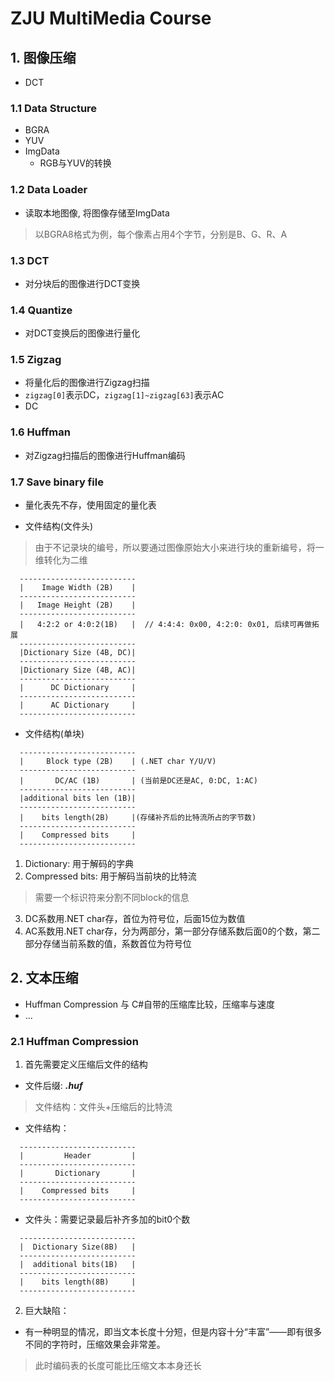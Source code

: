 # ZJU MultiMedia Course

## 1. 图像压缩

+ DCT

### 1.1 Data Structure

+ BGRA
+ YUV
+ ImgData
  - RGB与YUV的转换

### 1.2 Data Loader

+ 读取本地图像, 将图像存储至ImgData

> 以BGRA8格式为例，每个像素占用4个字节，分别是B、G、R、A

### 1.3 DCT

+ 对分块后的图像进行DCT变换

### 1.4 Quantize

+ 对DCT变换后的图像进行量化

### 1.5 Zigzag

+ 将量化后的图像进行Zigzag扫描
+ `zigzag[0]`表示DC，`zigzag[1]~zigzag[63]`表示AC
+ DC

### 1.6 Huffman

+ 对Zigzag扫描后的图像进行Huffman编码

### 1.7 Save binary file

+ 量化表先不存，使用固定的量化表

+ 文件结构(文件头)
> 由于不记录块的编号，所以要通过图像原始大小来进行块的重新编号，将一维转化为二维
```
  --------------------------
  |    Image Width (2B)    |
  --------------------------
  |   Image Height (2B)    |
  --------------------------
  |   4:2:2 or 4:0:2(1B)   |  // 4:4:4: 0x00, 4:2:0: 0x01, 后续可再做拓展
  --------------------------
  |Dictionary Size (4B, DC)|
  --------------------------
  |Dictionary Size (4B, AC)|
  --------------------------
  |      DC Dictionary     |
  --------------------------
  |      AC Dictionary     |
  --------------------------
```
+ 文件结构(单块)
``` 
  --------------------------
  |     Block type (2B)    | (.NET char Y/U/V) 
  --------------------------
  |       DC/AC (1B)       | (当前是DC还是AC, 0:DC, 1:AC)
  --------------------------
  |additional bits len (1B)|
  --------------------------
  |    bits length(2B)     |(存储补齐后的比特流所占的字节数)
  --------------------------
  |    Compressed bits     |
  --------------------------
```
1. Dictionary: 用于解码的字典
2. Compressed bits: 用于解码当前块的比特流
> 需要一个标识符来分割不同block的信息
3. DC系数用.NET char存，首位为符号位，后面15位为数值
4. AC系数用.NET char存，分为两部分，第一部分存储系数后面0的个数，第二部分存储当前系数的值，系数首位为符号位

## 2. 文本压缩

+ Huffman Compression 与 C#自带的压缩库比较，压缩率与速度
+ ...

### 2.1 Huffman Compression
1. 首先需要定义压缩后文件的结构
+ 文件后缀: ***.huf***
> 文件结构：文件头+压缩后的比特流
+ 文件结构：
```
  --------------------------
  |         Header         |
  --------------------------
  |       Dictionary       |
  --------------------------
  |    Compressed bits     |
  --------------------------
```
+ 文件头：需要记录最后补齐多加的bit0个数
```
  --------------------------
  |  Dictionary Size(8B)   |   
  --------------------------
  |  additional bits(1B)   |
  --------------------------
  |    bits length(8B)     |
  --------------------------
```
2. 巨大缺陷：
+ 有一种明显的情况，即当文本长度十分短，但是内容十分“丰富”——即有很多不同的字符时，压缩效果会非常差。
> 此时编码表的长度可能比压缩文本本身还长
